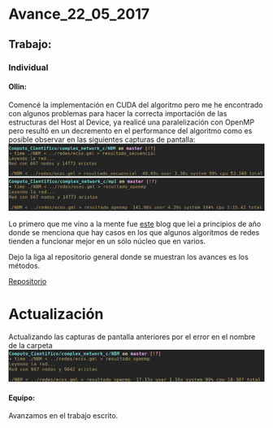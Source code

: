 # Avance_22_05_2017

## Trabajo:

### Individual

#### Ollin:
Comencé la implementación en CUDA del algoritmo pero me he encontrado con algunos problemas para hacer la correcta importación de las estructuras del Host al Device, ya realicé una paralelización con OpenMP pero resultó en un decremento en el performance del algoritmo como es posible observar en las siguientes capturas de pantalla:
![secuencial](https://github.com/ollin18/complex_network_c/blob/master/Capturas/secuencial_nbm_sin_imp_pantalla.png)
![openmp](https://github.com/ollin18/complex_network_c/blob/master/Capturas/openmp_2workers_nbm_ecos.png)

Lo primero que me vino a la mente fue [este](http://www.frankmcsherry.org/graph/scalability/cost/2015/01/15/COST.html) blog que leí a principios de año donde se menciona que hay casos en los que algunos algoritmos de redes tienden a funcionar mejor en un sólo núcleo que en varios.

Dejo la liga al repositorio general donde se muestran los avances es los métodos.

[Repositorio](https://github.com/ollin18/complex_network_c/)

# Actualización
Actualizando las capturas de pantalla anteriores por el error en el nombre de la carpeta
![act_sec](https://github.com/ollin18/complex_network_c/blob/master/Capturas/actualizado_secuencial.png)

#### Equipo:
Avanzamos en el trabajo escrito.
